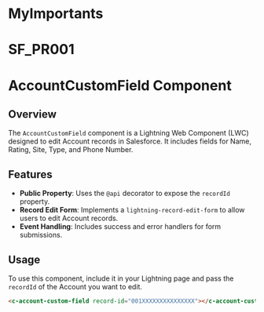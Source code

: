 # MyImportants

# SF_PR001

# AccountCustomField Component

## Overview
The `AccountCustomField` component is a Lightning Web Component (LWC) designed to edit Account records in Salesforce. It includes fields for Name, Rating, Site, Type, and Phone Number.

## Features
- **Public Property**: Uses the `@api` decorator to expose the `recordId` property.
- **Record Edit Form**: Implements a `lightning-record-edit-form` to allow users to edit Account records.
- **Event Handling**: Includes success and error handlers for form submissions.

## Usage
To use this component, include it in your Lightning page and pass the `recordId` of the Account you want to edit.

```html
<c-account-custom-field record-id="001XXXXXXXXXXXXXXX"></c-account-custom-field>
```
